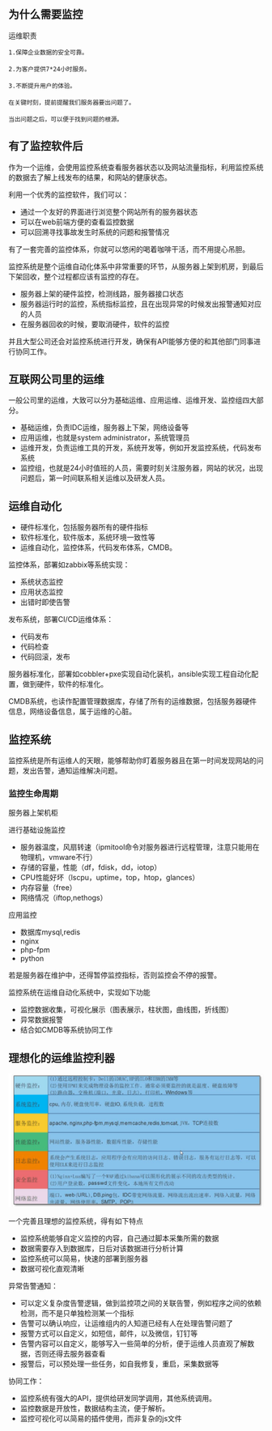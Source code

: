 ## 为什么需要监控

运维职责

```
1.保障企业数据的安全可靠。

2.为客户提供7*24小时服务。

3.不断提升用户的体验。

在关键时刻，提前提醒我们服务器要出问题了。

当出问题之后，可以便于找到问题的根源。
```

## 有了监控软件后

作为一个运维，会使用监控系统查看服务器状态以及网站流量指标，利用监控系统的数据去了解上线发布的结果，和网站的健康状态。

利用一个优秀的监控软件，我们可以：

- 通过一个友好的界面进行浏览整个网站所有的服务器状态
- 可以在web前端方便的查看监控数据
- 可以回溯寻找事故发生时系统的问题和报警情况

有了一套完善的监控体系，你就可以悠闲的喝着咖啡干活，而不用提心吊胆。

监控系统是整个运维自动化体系中非常重要的环节，从服务器上架到机房，到最后下架回收，整个过程都应该有监控的存在。

- 服务器上架的硬件监控，检测线路，服务器接口状态
- 服务器运行时的监控，系统指标监控，且在出现异常的时候发出报警通知对应的人员
- 在服务器回收的时候，要取消硬件，软件的监控

并且大型公司还会对监控系统进行开发，确保有API能够方便的和其他部门同事进行协同工作。

## 互联网公司里的运维

一般公司里的运维，大致可以分为基础运维、应用运维、运维开发、监控组四大部分。

- 基础运维，负责IDC运维，服务器上下架，网络设备等
- 应用运维，也就是system administrator，系统管理员
- 运维开发，负责运维工具的开发，系统开发等，例如开发监控系统，代码发布系统
- 监控组，也就是24小时值班的人员，需要时刻关注服务器，网站的状况，出现问题后，第一时间联系相关运维以及研发人员。

## 运维自动化

- 硬件标准化，包括服务器所有的硬件指标
- 软件标准化，软件版本，系统环境一致性等
- 运维自动化，监控体系，代码发布体系，CMDB。

监控体系，部署如zabbix等系统实现：

- 系统状态监控
- 应用状态监控
- 出错时即使告警

发布系统，部署CI/CD运维体系：

- 代码发布
- 代码检查
- 代码回滚，发布

服务器标准化，部署如cobbler+pxe实现自动化装机，ansible实现工程自动化配置，做到硬件，软件的标准化。

CMDB系统，也读作配置管理数据库，存储了所有的运维数据，包括服务器硬件信息，网络设备信息，属于运维的心脏。

## 监控系统

监控系统是所有运维人的天眼，能够帮助你盯着服务器且在第一时间发现网站的问题，发出告警，通知运维解决问题。

### 监控生命周期

服务器上架机柜

进行基础设施监控

- 服务器温度，风扇转速（ipmitool命令对服务器进行远程管理，注意只能用在物理机，vmware不行）
- 存储的容量，性能（df，fdisk，dd，iotop）
- CPU性能好坏（lscpu，uptime，top，htop，glances）
- 内存容量（free）
- 网络情况（iftop,nethogs）

应用监控

- 数据库mysql,redis
- nginx
- php-fpm
- python

若是服务器在维护中，还得暂停监控指标，否则监控会不停的报警。

监控系统在运维自动化系统中，实现如下功能

- 监控数据收集，可视化展示（图表展示，柱状图，曲线图，折线图）
- 异常数据报警
- 结合如CMDB等系统协同工作

## 理想化的运维监控利器

![image-20220306032652810](weiheyaojiankong.assets/image-20220306032652810.png)

一个完善且理想的监控系统，得有如下特点

- 监控系统能够自定义监控的内容，自己通过脚本采集所需的数据
- 数据需要存入到数据库，日后对该数据进行分析计算
- 监控系统可以简易，快速的部署到服务器
- 数据可视化直观清晰

异常告警通知：

- 可以定义复杂度告警逻辑，做到监控项之间的关联告警，例如程序之间的依赖检测，而不是只单独检测某一个指标
- 告警可以确认响应，让运维组内的人知道已经有人在处理告警问题了
- 报警方式可以自定义，如短信，邮件，以及微信，钉钉等
- 告警内容可以自定义，能够写入一些简单的分析，便于运维人员直观了解数据，否则还得去服务器查看
- 报警后，可以预处理一些任务，如自我修复，重启，采集数据等

协同工作：

- 监控系统有强大的API，提供给研发同学调用，其他系统调用。
- 监控数据是开放性，数据结构主流，便于解析。
- 监控可视化可以简易的插件使用，而非复杂的js文件